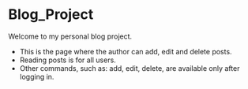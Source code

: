# Blog_Project

Welcome to my personal blog project.

* This is the page where the author can add, edit and delete posts.
* Reading posts is for all users.
* Other commands, such as: add, edit, delete, are available only after logging in.
